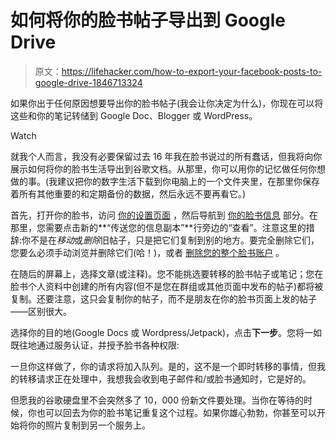 # 如何将你的脸书帖子导出到 Google Drive

> 原文：<https://lifehacker.com/how-to-export-your-facebook-posts-to-google-drive-1846713324>

如果你出于任何原因想要导出你的脸书帖子(我会让你决定为什么)，你现在可以将这些和你的笔记转储到 Google Doc、Blogger 或 WordPress。

Watch

就我个人而言，我没有必要保留过去 16 年我在脸书说过的所有蠢话，但我将向你展示如何将你的脸书生活导出到谷歌文档。从那里，你可以用你的记忆做任何你想做的事。(我建议把你的数字生活下载到你电脑上的一个文件夹里，在那里你保存着所有其他重要的和定期备份的数据，然后永远不要再看它。)

首先，打开你的脸书，访问 [你的设置页面](https://www.facebook.com/settings) ，然后导航到 [你的脸书信息](https://www.facebook.com/settings?tab=your_facebook_information) 部分。在那里，您需要点击新的**“传送您的信息副本”**行旁边的“查看”。注意这里的措辞:你不是在*移动*或*删除*旧帖子，只是把它们复制到别的地方。要完全删除它们，您要么必须手动浏览并删除它们(哈！)，或者 [删除您的整个脸书账户](https://lifehacker.com/how-to-delete-your-facebook-account-a-checklist-1829436824) 。

在随后的屏幕上，选择文章(或注释)。您不能挑选要转移的脸书帖子或笔记；您在脸书个人资料中创建的所有内容(但不是您在群组或其他页面中发布的帖子)都将被复制。还要注意，这只会复制你的帖子，而不是朋友在你的脸书页面上发的帖子——区别很大。

选择你的目的地(Google Docs 或 Wordpress/Jetpack)，点击**下一步**。您将一如既往地通过服务认证，并授予脸书各种权限:

一旦你这样做了，你的请求将加入队列。是的，这不是一个即时转移的事情，但我的转移请求正在处理中，我想我会收到电子邮件和/或脸书通知时，它是好的。

但愿我的谷歌硬盘里不会突然多了 10，000 份新文件要处理。当你在等待的时候，你也可以回去为你的脸书笔记重复这个过程。如果你雄心勃勃，你甚至可以开始将你的照片复制到另一个服务上。